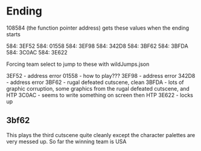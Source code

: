 # Ending

108584 (the function pointer address) gets these values when the ending starts

584: 3EF52
584: 01558
584: 3EF98
584: 342D8
584: 3BF62
584: 3BFDA
584: 3C0AC
584: 3E622

Forcing team select to jump to these with wildJumps.json

3EF52 - address error
01558 - how to play???
3EF98 - address error
342D8 - address error
3BF62 - rugal defeated cutscene, clean
3BFDA - lots of graphic corruption, some graphics from the rugal defeated cutscene, and HTP
3C0AC - seems to write something on screen then HTP
3E622 - locks up

## 3bf62

This plays the third cutscene quite cleanly except the character palettes are very messed up. So far the winning team is USA
